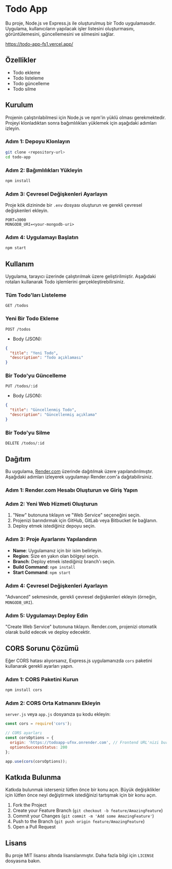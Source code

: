 # Todo App

Bu proje, Node.js ve Express.js ile oluşturulmuş bir Todo uygulamasıdır. Uygulama, kullanıcıların yapılacak işler listesini oluşturmasını, görüntülemesini, güncellemesini ve silmesini sağlar. 

https://todo-app-fs1.vercel.app/

## Özellikler

- Todo ekleme
- Todo listeleme
- Todo güncelleme
- Todo silme

## Kurulum

Projenin çalıştırılabilmesi için Node.js ve npm'in yüklü olması gerekmektedir. Projeyi klonladıktan sonra bağımlılıkları yüklemek için aşağıdaki adımları izleyin.

### Adım 1: Depoyu Klonlayın

```bash
git clone <repository-url>
cd todo-app
```

### Adım 2: Bağımlılıkları Yükleyin

```bash
npm install
```

### Adım 3: Çevresel Değişkenleri Ayarlayın

Proje kök dizininde bir `.env` dosyası oluşturun ve gerekli çevresel değişkenleri ekleyin.

```env
PORT=3000
MONGODB_URI=<your-mongodb-uri>
```

### Adım 4: Uygulamayı Başlatın

```bash
npm start
```

## Kullanım

Uygulama, tarayıcı üzerinde çalıştırılmak üzere geliştirilmiştir. Aşağıdaki rotaları kullanarak Todo işlemlerini gerçekleştirebilirsiniz.

### Tüm Todo'ları Listeleme

```http
GET /todos
```

### Yeni Bir Todo Ekleme

```http
POST /todos
```

- Body (JSON):

```json
{
  "title": "Yeni Todo",
  "description": "Todo açıklaması"
}
```

### Bir Todo'yu Güncelleme

```http
PUT /todos/:id
```

- Body (JSON):

```json
{
  "title": "Güncellenmiş Todo",
  "description": "Güncellenmiş açıklama"
}
```

### Bir Todo'yu Silme

```http
DELETE /todos/:id
```

## Dağıtım

Bu uygulama, [Render.com](https://render.com) üzerinde dağıtılmak üzere yapılandırılmıştır. Aşağıdaki adımları izleyerek uygulamayı Render.com'a dağıtabilirsiniz.

### Adım 1: Render.com Hesabı Oluşturun ve Giriş Yapın

### Adım 2: Yeni Web Hizmeti Oluşturun

1. "New" butonuna tıklayın ve "Web Service" seçeneğini seçin.
2. Projenizi barındırmak için GitHub, GitLab veya Bitbucket ile bağlanın.
3. Deploy etmek istediğiniz depoyu seçin.

### Adım 3: Proje Ayarlarını Yapılandırın

- **Name**: Uygulamanız için bir isim belirleyin.
- **Region**: Size en yakın olan bölgeyi seçin.
- **Branch**: Deploy etmek istediğiniz branch'ı seçin.
- **Build Command**: `npm install`
- **Start Command**: `npm start`

### Adım 4: Çevresel Değişkenleri Ayarlayın

"Advanced" sekmesinde, gerekli çevresel değişkenleri ekleyin (örneğin, `MONGODB_URI`).

### Adım 5: Uygulamayı Deploy Edin

"Create Web Service" butonuna tıklayın. Render.com, projenizi otomatik olarak build edecek ve deploy edecektir.

## CORS Sorunu Çözümü

Eğer CORS hatası alıyorsanız, Express.js uygulamanızda `cors` paketini kullanarak gerekli ayarları yapın.

### Adım 1: CORS Paketini Kurun

```bash
npm install cors
```

### Adım 2: CORS Orta Katmanını Ekleyin

`server.js` veya `app.js` dosyanıza şu kodu ekleyin:

```javascript
const cors = require('cors');

// CORS ayarları
const corsOptions = {
  origin: 'https://todoapp-ufnx.onrender.com', // Frontend URL'nizi buraya yazın
  optionsSuccessStatus: 200
};

app.use(cors(corsOptions));
```

## Katkıda Bulunma

Katkıda bulunmak isterseniz lütfen önce bir konu açın. Büyük değişiklikler için lütfen önce neyi değiştirmek istediğinizi tartışmak için bir konu açın.

1. Fork the Project
2. Create your Feature Branch (`git checkout -b feature/AmazingFeature`)
3. Commit your Changes (`git commit -m 'Add some AmazingFeature'`)
4. Push to the Branch (`git push origin feature/AmazingFeature`)
5. Open a Pull Request

## Lisans

Bu proje MIT lisansı altında lisanslanmıştır. Daha fazla bilgi için `LICENSE` dosyasına bakın.

